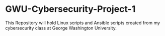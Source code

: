 # GWU-Cybersecurity-Project-1
This Repository will hold Linux scripts and Ansible scripts created from my cybersecurity class at George Washington University.
